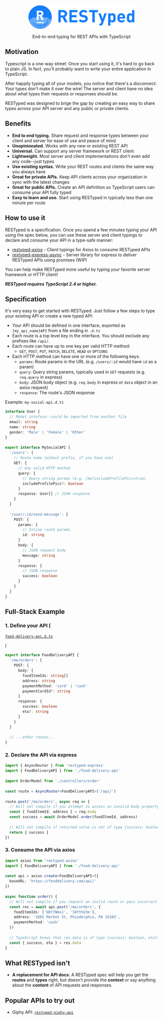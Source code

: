 <p align="center">
  <img src="/images/logo.png" width="350"/>
</p>
<p align="center">
  End-to-end typing for REST APIs with TypeScript
</p>

## Motivation

Typescript is a one-way street: Once you start using it, it's hard to go back to
plain JS. In fact, you'll probably want to write your entire application in
TypeScript.

After happily typing all of your models, you notice that there's a disconnect:
Your types don't make it over the wire! The server and client have no idea about
what types their requests or responses should be.

RESTyped was designed to brige the gap by creating an easy way to share types
across your API server and any public or private clients.

## Benefits

* **End to end typing.** Share request and response types between your client
  and server for ease of use and peace of mind
* **Unopinionated.** Works with any new or existing REST API
* **Universal.** Can support any server framework or REST client
* **Lightweight.** Most server and client implementations don't even add any
  code--just types
* **Use existing syntax.** Write your REST routes and clients the same way you
  always have
* **Great for private APIs.** Keep API clients across your organization in sync
  with the latest changes
* **Great for public APIs.** Create an API definition so TypeScript users can
  consume your API fully typed
* **Easy to learn and use.** Start using RESTyped in typically less than one
  minute per route

## How to use it

RESTyped is a specification. Once you spend a few minutes typing your API using
the spec below, you can use these server and client typings to declare and
consume your API in a type-safe manner:

* [restyped-axios](https://github.com/rawrmaan/restyped-axios) - Client typings
  for Axios to consume RESTyped APIs
* [restyped-express-async](https://github.com/rawrmaan/restyped-express-async) -
  Server library for express to deliver RESTyped APIs using promises (WIP)

You can help make RESTyped more useful by typing your favorite server framework
or HTTP client!

**_RESTyped requires TypeScript 2.4 or higher._**

## Specification

It's very easy to get started with RESTyped. Just follow a few steps to type
your existing API or create a new typed API:

* Your API should be defined in one interface, exported as `{my_api_name}API`
  from a file ending in `.d.ts`
* Each route is a top level key in the interface. You should exclude any
  prefixes like `/api/`.
* Each route can have up to one key per valid HTTP method:
  * `GET`, `POST`, `PUT`, `PATCH`, `DELETE`, `HEAD` or `OPTIONS`
* Each HTTP method can have one or more of the following keys:
  * `params`: Route params in the URL (e.g. `/users/:id` would have `id` as a
    param)
  * `query`: Query string params, typically used in `GET` requests (e.g.
    `req.query` in express)
  * `body`: JSON body object (e.g. `req.body` in express or `data` object in an
    axios request)
  * `response`: The route's JSON response

Example: `my-social-api.d.ts`

```typescript
interface User {
  // Model inteface--could be imported from another file
  email: string
  name: string
  gender: 'Male' | 'Female' | 'Other'
}

export interface MySocialAPI {
  '/users': {
    // Route name (wihout prefix, if you have one)
    GET: {
      // Any valid HTTP method
      query: {
        // Query string params (e.g. /me?includeProfilePics=true)
        includeProfilePics?: boolean
      }
      response: User[] // JSON response
    }
  }

  '/user/:id/send-message': {
    POST: {
      params: {
        // Inline route params
        id: string
      }
      body: {
        // JSON request body
        message: string
      }
      response: {
        // JSON response
        success: boolean
      }
    }
  }
}
```

## Full-Stack Example

### 1. Define your API (

<a href="/examples/food-delivery-api.d.ts">`food-delivery-api.d.ts`

</a>)

```typescript
export interface FoodDeliveryAPI {
  '/me/orders': {
    POST: {
      body: {
        foodItemIds: string[]
        address: string
        paymentMethod: 'card' | 'cash'
        paymentCardId?: string
      }
      response: {
        success: boolean
        eta?: string
      }
    }
  }

  // ...other routes...
}
```

### 2. Declare the API via express

```typescript
import { AsyncRouter } from 'restyped-express'
import { FoodDeliveryAPI } from './food-delivery-api'

import OrderModel from './controllers/order'

const route = AsyncRouter<FoodDeliveryAPI>('/api/')

route.post('/me/orders', async req => {
  // Will not compile if you attempt to access an invalid body property
  const { foodItemId, address } = req.body
  const success = await OrderModel.order(foodItemId, address)

  // Will not compile if returned value is not of type {success: boolean}
  return { success }
})
```

### 3. Consume the API via axios

```typescript
import axios from 'restyped-axios'
import { FoodDeliveryAPI } from './food-delivery-api'

const api = axios.create<FoodDeliveryAPI>({
  baseURL: 'https://fooddelivery.com/api/'
})

async function order() {
  // Will not compile if you request an invlid route or pass incorrect body params
  const res = await api.post('/me/orders', {
    foodItemIds: ['QbY7Nmx1', '34YthU3m'],
    address: '1601 Market St, Phiadelphia, PA 19103',
    paymentMethod: 'cash'
  })

  // TypeScript knows that res.data is of type {success: boolean, eta?: string}
  const { success, eta } = res.data
}
```

## What RESTyped isn't

* **A replacement for API docs.** A RESTyped spec will help you get the
  **routes** and **types** right, but doesn't provide the **context** or say
  anything about the **content** of API requests and responses.

## Popular APIs to try out

* Giphy API:
  [`restyped-giphy-api`](https://github.com/rawrmaan/restyped-giphy-api)

